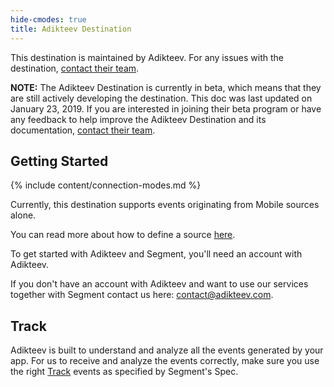 ```yaml
---
hide-cmodes: true
title: Adikteev Destination
---
```


This destination is maintained by Adikteev. For any issues with the destination, [contact their team](mailto:contact@adikteev.com).

**NOTE:** The Adikteev Destination is currently in beta, which means that they are still actively developing the destination. This doc was last updated on January 23, 2019. If you are interested in joining their beta program or have any feedback to help improve the Adikteev Destination and its documentation, [contact their team](mailto:contact@adikteev.com).

## Getting Started

{% include content/connection-modes.md %}

Currently, this destination supports events originating from Mobile sources alone.

You can read more about how to define a source [here](https://segment.com/docs/guides/getting-started/what-is-a-source/).

To get started with Adikteev and Segment, you'll need an account with Adikteev.

If you don't have an account with Adikteev and want to use our services together with Segment contact us here: [contact@adikteev.com](mailto:contact@adikteev.com).

## Track

Adikteev is built to understand and analyze all the events generated by your app. For us to receive and analyze the events correctly, make sure you use the right [Track](https://segment.com/docs/connections/spec/track/) events as specified by Segment's Spec.
